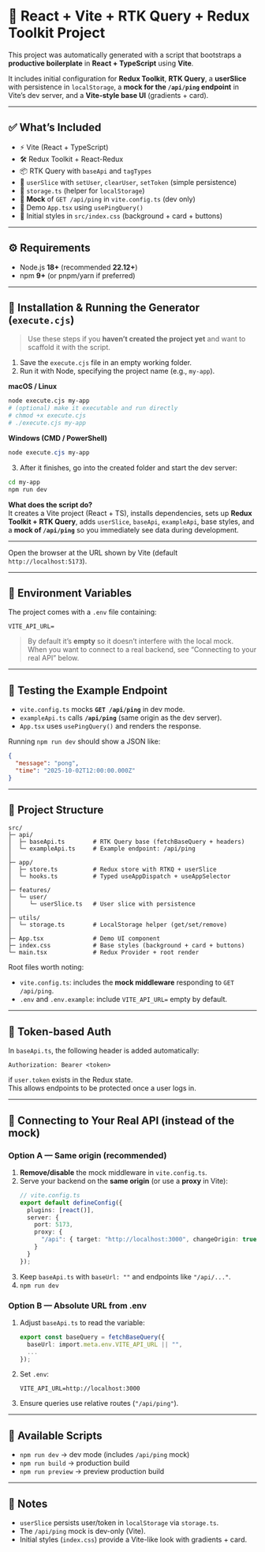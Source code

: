 # 🚀 React + Vite + RTK Query + Redux Toolkit Project

This project was automatically generated with a script that bootstraps a **productive boilerplate** in **React + TypeScript** using **Vite**.

It includes initial configuration for **Redux Toolkit**, **RTK Query**, a **userSlice** with persistence in `localStorage`, a **mock for the `/api/ping` endpoint** in Vite’s dev server, and a **Vite-style base UI** (gradients + card).

---

## ✅ What’s Included

- ⚡️ Vite (React + TypeScript)
- 🛠 Redux Toolkit + React-Redux
- 📦 RTK Query with `baseApi` and `tagTypes`
- 👤 `userSlice` with `setUser`, `clearUser`, `setToken` (simple persistence)
- 💾 `storage.ts` (helper for `localStorage`)
- 🔌 **Mock** of `GET /api/ping` in `vite.config.ts` (dev only)
- 🧩 Demo `App.tsx` using `usePingQuery()`
- 🎨 Initial styles in `src/index.css` (background + card + buttons)

---

## ⚙️ Requirements

- Node.js **18+** (recommended **22.12+**)
- npm **9+** (or pnpm/yarn if preferred)

---

## 🧰 Installation & Running the Generator (`execute.cjs`)

> Use these steps if you **haven’t created the project yet** and want to scaffold it with the script.

1. Save the `execute.cjs` file in an empty working folder.
2. Run it with Node, specifying the project name (e.g., `my-app`).

**macOS / Linux**
```bash
node execute.cjs my-app
# (optional) make it executable and run directly
# chmod +x execute.cjs
# ./execute.cjs my-app
```

**Windows (CMD / PowerShell)**
```powershell
node execute.cjs my-app
```

3. After it finishes, go into the created folder and start the dev server:
```bash
cd my-app
npm run dev
```

**What does the script do?**  
It creates a Vite project (React + TS), installs dependencies, sets up **Redux Toolkit + RTK Query**, adds `userSlice`, `baseApi`, `exampleApi`, base styles, and a **mock of `/api/ping`** so you immediately see data during development.

---

Open the browser at the URL shown by Vite (default `http://localhost:5173`).

---

## 🌱 Environment Variables

The project comes with a `.env` file containing:

```
VITE_API_URL=
```

> By default it’s **empty** so it doesn’t interfere with the local mock.  
> When you want to connect to a real backend, see “Connecting to your real API” below.

---

## 🧪 Testing the Example Endpoint

- `vite.config.ts` mocks **`GET /api/ping`** in dev mode.
- `exampleApi.ts` calls **`/api/ping`** (same origin as the dev server).
- `App.tsx` uses `usePingQuery()` and renders the response.

Running `npm run dev` should show a JSON like:

```json
{
  "message": "pong",
  "time": "2025-10-02T12:00:00.000Z"
}
```

---

## 📂 Project Structure

```
src/
├─ api/
│  ├─ baseApi.ts        # RTK Query base (fetchBaseQuery + headers)
│  └─ exampleApi.ts     # Example endpoint: /api/ping
│
├─ app/
│  ├─ store.ts          # Redux store with RTKQ + userSlice
│  └─ hooks.ts          # Typed useAppDispatch + useAppSelector
│
├─ features/
│  └─ user/
│     └─ userSlice.ts   # User slice with persistence
│
├─ utils/
│  └─ storage.ts        # LocalStorage helper (get/set/remove)
│
├─ App.tsx              # Demo UI component
├─ index.css            # Base styles (background + card + buttons)
└─ main.tsx             # Redux Provider + root render
```

Root files worth noting:
- `vite.config.ts`: includes the **mock middleware** responding to `GET /api/ping`.
- `.env` and `.env.example`: include `VITE_API_URL=` empty by default.

---

## 🔐 Token-based Auth

In `baseApi.ts`, the following header is added automatically:

```
Authorization: Bearer <token>
```

if `user.token` exists in the Redux state.  
This allows endpoints to be protected once a user logs in.

---

## 🔀 Connecting to Your Real API (instead of the mock)

### Option A — Same origin (recommended)
1. **Remove/disable** the mock middleware in `vite.config.ts`.
2. Serve your backend on the **same origin** (or use a **proxy** in Vite):
   ```ts
   // vite.config.ts
   export default defineConfig({
     plugins: [react()],
     server: {
       port: 5173,
       proxy: {
         "/api": { target: "http://localhost:3000", changeOrigin: true }
       }
     }
   });
   ```
3. Keep `baseApi.ts` with `baseUrl: ""` and endpoints like `"/api/..."`.
4. `npm run dev`

### Option B — Absolute URL from .env
1. Adjust `baseApi.ts` to read the variable:
   ```ts
   export const baseQuery = fetchBaseQuery({
     baseUrl: import.meta.env.VITE_API_URL || "",
     ...
   });
   ```
2. Set `.env`:
   ```
   VITE_API_URL=http://localhost:3000
   ```
3. Ensure queries use relative routes (`"/api/ping"`).

---

## 🧩 Available Scripts

- `npm run dev` → dev mode (includes `/api/ping` mock)
- `npm run build` → production build
- `npm run preview` → preview production build

---

## 📌 Notes

- `userSlice` persists user/token in `localStorage` via `storage.ts`.
- The `/api/ping` mock is dev-only (Vite).
- Initial styles (`index.css`) provide a Vite-like look with gradients + card.
